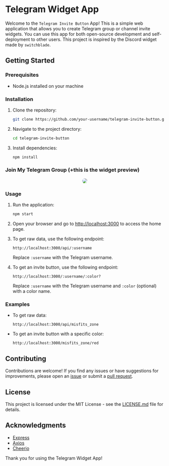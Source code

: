 # Telegram Widget App

Welcome to the `Telegram Invite Button` App! This is a simple web application that allows you to create Telegram group or channel invite widgets. You can use this app for both open-source development and self-deployment to other users. This project is inspired by the Discord widget made by `switchblade`.

## Getting Started

### Prerequisites
- Node.js installed on your machine

### Installation
1. Clone the repository:
   ```bash
   git clone https://github.com/your-username/telegram-invite-button.git
   ```

2. Navigate to the project directory:
   ```bash
   cd telegram-invite-button
   ```

3. Install dependencies:
   ```bash
   npm install
   ```

### Join My Telegram Group (+this is the widget preview)

<p align="center">
 <a href="https://telegram.me/misfits_zone">
  <img src="https://tg-button.repl.co/misfits_zone/%231a0130" style="border-radius:20px;">
 </a>
</p>


### Usage

1. Run the application:
   ```bash
   npm start
   ```

2. Open your browser and go to [http://localhost:3000](http://localhost:3000) to access the home page.

3. To get raw data, use the following endpoint:
   ```
   http://localhost:3000/api/:username
   ```
   Replace `:username` with the Telegram username.

4. To get an invite button, use the following endpoint:
   ```
   http://localhost:3000/:username/:color?
   ```
   Replace `:username` with the Telegram username and `:color` (optional) with a color name.

### Examples

- To get raw data:
  ```
  http://localhost:3000/api/misfits_zone
  ```

- To get an invite button with a specific color:
  ```
  http://localhost:3000/misfits_zone/red
  ```

## Contributing

Contributions are welcome! If you find any issues or have suggestions for improvements, please open an [issue](https://github.com/your-username/telegram-invite-button/issues) or submit a [pull request](https://github.com/your-username/telegram-invite-button/pulls).

## License

This project is licensed under the MIT License - see the [LICENSE.md](LICENSE.md) file for details.

## Acknowledgments

- [Express](https://expressjs.com/)
- [Axios](https://axios-http.com/)
- [Cheerio](https://cheerio.js.org/)

Thank you for using the Telegram Widget App!
